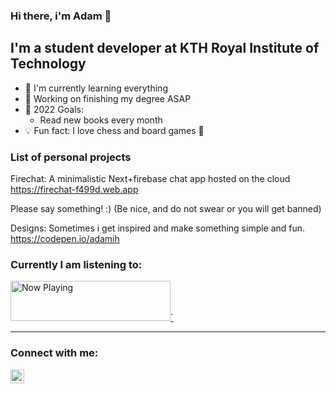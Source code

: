 ### Hi there, i'm Adam 👋

## I'm a student developer at KTH Royal Institute of Technology

- 🌱 I'm currently learning everything
- 👷 Working on finishing my degree ASAP
- 🎯 2022 Goals: 
    * Read new books every month
- 💡 Fun fact: I love chess and board games 🎲

### List of personal projects

Firechat: A minimalistic Next+firebase chat app hosted on the cloud  
https://firechat-f499d.web.app

Please say something! :) (Be nice, and do not swear or you will get banned)

Designs: Sometimes i get inspired and make something simple and fun. 
https://codepen.io/adamih

### Currently I am listening to:

<a href="https://now-playing-profile-khaki.vercel.app/now-playing?open">
    <img src="https://now-playing-profile-khaki.vercel.app/now-playing" width="256" height="64" alt="Now Playing">`
</a>

---

### Connect with me:
[<img align="left" alt="Adam Henriksson | LinkedIn" width="22px" src="https://static-exp1.licdn.com/sc/h/al2o9zrvru7aqj8e1x2rzsrca" />][linkedin]

<br />

[linkedin]: https://www.linkedin.com/in/adahen/
